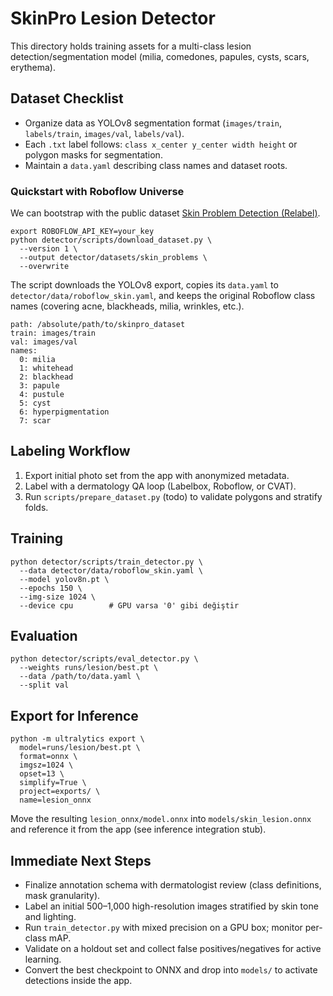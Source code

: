 # SkinPro Lesion Detector

This directory holds training assets for a multi-class lesion detection/segmentation model (milia, comedones, papules, cysts, scars, erythema).

## Dataset Checklist
- Organize data as YOLOv8 segmentation format (`images/train`, `labels/train`, `images/val`, `labels/val`).
- Each `.txt` label follows: `class x_center y_center width height` or polygon masks for segmentation.
- Maintain a `data.yaml` describing class names and dataset roots.

### Quickstart with Roboflow Universe
We can bootstrap with the public dataset [Skin Problem Detection (Relabel)](https://universe.roboflow.com/parin-kittipongdaja-vwmn3/skin-problem-detection-relabel).

```
export ROBOFLOW_API_KEY=your_key
python detector/scripts/download_dataset.py \
  --version 1 \
  --output detector/datasets/skin_problems \
  --overwrite
```

The script downloads the YOLOv8 export, copies its `data.yaml` to `detector/data/roboflow_skin.yaml`, and keeps the original Roboflow class names (covering acne, blackheads, milia, wrinkles, etc.).

```
path: /absolute/path/to/skinpro_dataset
train: images/train
val: images/val
names:
  0: milia
  1: whitehead
  2: blackhead
  3: papule
  4: pustule
  5: cyst
  6: hyperpigmentation
  7: scar
```

## Labeling Workflow
1. Export initial photo set from the app with anonymized metadata.
2. Label with a dermatology QA loop (Labelbox, Roboflow, or CVAT).
3. Run `scripts/prepare_dataset.py` (todo) to validate polygons and stratify folds.

## Training
```
python detector/scripts/train_detector.py \
  --data detector/data/roboflow_skin.yaml \
  --model yolov8n.pt \
  --epochs 150 \
  --img-size 1024 \
  --device cpu        # GPU varsa '0' gibi değiştir
```

## Evaluation
```
python detector/scripts/eval_detector.py \
  --weights runs/lesion/best.pt \
  --data /path/to/data.yaml \
  --split val
```

## Export for Inference
```
python -m ultralytics export \
  model=runs/lesion/best.pt \
  format=onnx \
  imgsz=1024 \
  opset=13 \
  simplify=True \
  project=exports/ \
  name=lesion_onnx
```
Move the resulting `lesion_onnx/model.onnx` into `models/skin_lesion.onnx` and reference it from the app (see inference integration stub).

## Immediate Next Steps
- Finalize annotation schema with dermatologist review (class definitions, mask granularity).
- Label an initial 500–1,000 high-resolution images stratified by skin tone and lighting.
- Run `train_detector.py` with mixed precision on a GPU box; monitor per-class mAP.
- Validate on a holdout set and collect false positives/negatives for active learning.
- Convert the best checkpoint to ONNX and drop into `models/` to activate detections inside the app.
